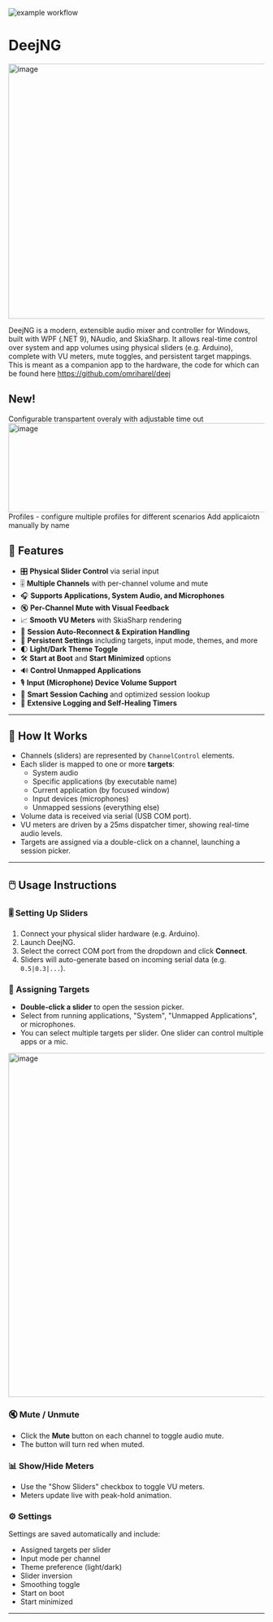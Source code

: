 ![example workflow](https://github.com/jimmyeao/DeejNG/actions/workflows/codeql.yml/badge.svg)
# DeejNG

<img width="667" height="501" alt="image" src="https://github.com/user-attachments/assets/e9bff8ed-f201-4a66-bcea-d858aeb5a4fa" />



DeejNG is a modern, extensible audio mixer and controller for Windows, built with WPF (.NET 9), NAudio, and SkiaSharp. It allows real-time control over system and app volumes using physical sliders (e.g. Arduino), complete with VU meters, mute toggles, and persistent target mappings. This is meant as a companion app to the hardware, the code for which can be found here https://github.com/omriharel/deej

##  New!
Configurable transpartent overaly with adjustable time out
<img width="660" height="175" alt="image" src="https://github.com/user-attachments/assets/ae969b20-cc6d-4325-ba38-d542a2ffc395" />
Profiles - configure multiple profiles for different scenarios
Add applicaiotn manually by name

## 🚀 Features

- 🎛️ **Physical Slider Control** via serial input
- 🎚️ **Multiple Channels** with per-channel volume and mute
- 🎧 **Supports Applications, System Audio, and Microphones**
- 🔇 **Per-Channel Mute with Visual Feedback**
- 📈 **Smooth VU Meters** with SkiaSharp rendering
- 🔁 **Session Auto-Reconnect & Expiration Handling**
- 💾 **Persistent Settings** including targets, input mode, themes, and more
- 🌓 **Light/Dark Theme Toggle**
- 🛠️ **Start at Boot** and **Start Minimized** options
- 🔊 **Control Unmapped Applications**
- 🎙️ **Input (Microphone) Device Volume Support**
- 🧠 **Smart Session Caching** and optimized session lookup
- 🧰 **Extensive Logging and Self-Healing Timers**

---

## 🧩 How It Works

- Channels (sliders) are represented by `ChannelControl` elements.
- Each slider is mapped to one or more **targets**:
  - System audio
  - Specific applications (by executable name)
  - Current application (by focused window)
  - Input devices (microphones)
  - Unmapped sessions (everything else)
- Volume data is received via serial (USB COM port).
- VU meters are driven by a 25ms dispatcher timer, showing real-time audio levels.
- Targets are assigned via a double-click on a channel, launching a session picker.

---

## 🖱️ Usage Instructions

### 🎚️ Setting Up Sliders

1. Connect your physical slider hardware (e.g. Arduino).
2. Launch DeejNG.
3. Select the correct COM port from the dropdown and click **Connect**.
4. Sliders will auto-generate based on incoming serial data (e.g. `0.5|0.3|...`).

### 🎯 Assigning Targets

- **Double-click a slider** to open the session picker.
- Select from running applications, "System", "Unmapped Applications", or microphones.
- You can select multiple targets per slider. One slider can control multiple apps or a mic.

<img width="786" height="676" alt="image" src="https://github.com/user-attachments/assets/1515d3f0-0e0a-44d4-847d-8649523cd6f3" />



### 🔇 Mute / Unmute

- Click the **Mute** button on each channel to toggle audio mute.
- The button will turn red when muted.

### 📊 Show/Hide Meters

- Use the "Show Sliders" checkbox to toggle VU meters.
- Meters update live with peak-hold animation.

### ⚙️ Settings

Settings are saved automatically and include:
- Assigned targets per slider
- Input mode per channel
- Theme preference (light/dark)
- Slider inversion
- Smoothing toggle
- Start on boot
- Start minimized

---


